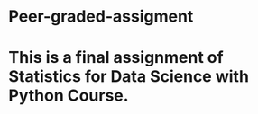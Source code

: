 # Peer-graded-assigment
# This is a final assignment of Statistics for Data Science with Python Course.
